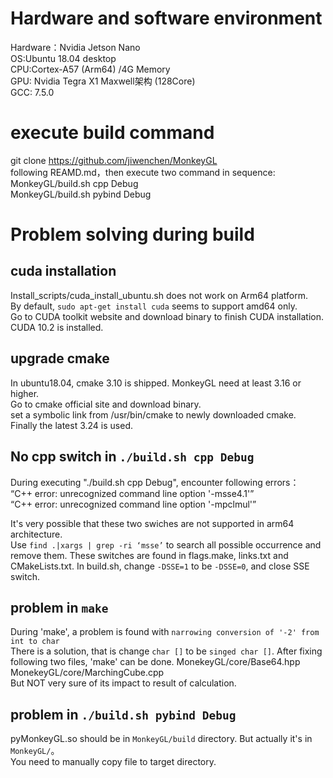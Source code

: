 # Hardware and software environment
Hardware：Nvidia Jetson Nano  
OS:Ubuntu 18.04 desktop  
CPU:Cortex-A57 (Arm64) /4G Memory   
GPU: Nvidia Tegra X1 Maxwell架构 (128Core)  
GCC: 7.5.0 
  
# execute build command
git clone https://github.com/jiwenchen/MonkeyGL  
following REAMD.md，then execute two command in sequence:    
  MonkeyGL/build.sh cpp Debug  
  MonkeyGL/build.sh pybind Debug  
  
# Problem solving during build
## cuda installation
Install_scripts/cuda_install_ubuntu.sh does not work on Arm64 platform.  
By default, `sudo apt-get install cuda` seems to support amd64 only.  
Go to CUDA toolkit website and download binary to finish CUDA installation.  
CUDA 10.2 is installed.

## upgrade cmake
In ubuntu18.04, cmake 3.10 is shipped. MonkeyGL need at least 3.16 or higher.  
Go to cmake official site and download binary.  
set a symbolic link from /usr/bin/cmake to newly downloaded cmake.    
Finally the latest 3.24 is used.  

## No cpp switch in `./build.sh cpp Debug`
During executing "./build.sh cpp Debug", encounter following errors：  
“C++ error: unrecognized command line option '-msse4.1'”  
“C++ error: unrecognized command line option '-mpclmul'”  
 
It's very possible that these two swiches are not supported in arm64 architecture.   
Use `find .|xargs | grep -ri ‘msse’` to search all possible occurrence and remove them. 
These switches are found in flags.make, links.txt and CMakeLists.txt.
In build.sh, change `-DSSE=1` to be `-DSSE=0`, and close SSE switch.
  
## problem in `make`
During 'make', a problem is found with `narrowing conversion of '-2' from int to char`  
There is a solution, that is change `char []` to be `singed char []`.
After fixing following two files, 'make' can be done.
MonekeyGL/core/Base64.hpp  
MonekeyGL/core/MarchingCube.cpp  
But NOT very sure of its impact to result of calculation.
  
## problem in `./build.sh pybind Debug`
pyMonkeyGL.so should be in `MonkeyGL/build` directory. But actually it's in `MonkeyGL/`。  
You need to manually copy file to target directory.

